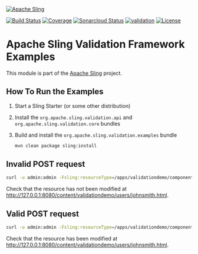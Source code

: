 [![Apache Sling](https://sling.apache.org/res/logos/sling.png)](https://sling.apache.org)

&#32;[![Build Status](https://ci-builds.apache.org/job/Sling/job/modules/job/sling-org-apache-sling-validation-examples/job/master/badge/icon)](https://ci-builds.apache.org/job/Sling/job/modules/job/sling-org-apache-sling-validation-examples/job/master/)&#32;[![Coverage](https://sonarcloud.io/api/project_badges/measure?project=apache_sling-org-apache-sling-validation-examples&metric=coverage)](https://sonarcloud.io/dashboard?id=apache_sling-org-apache-sling-validation-examples)&#32;[![Sonarcloud Status](https://sonarcloud.io/api/project_badges/measure?project=apache_sling-org-apache-sling-validation-examples&metric=alert_status)](https://sonarcloud.io/dashboard?id=apache_sling-org-apache-sling-validation-examples)&#32;[![validation](https://sling.apache.org/badges/group-validation.svg)](https://github.com/apache/sling-aggregator/blob/master/docs/groups/validation.md) [![License](https://img.shields.io/badge/License-Apache%202.0-blue.svg)](https://www.apache.org/licenses/LICENSE-2.0)

# Apache Sling Validation Framework Examples

This module is part of the [Apache Sling](https://sling.apache.org) project.

## How To Run the Examples
1. Start a Sling Starter (or some other distribution)
2. Install the `org.apache.sling.validation.api` and `org.apache.sling.validation.core` bundles
3. Build and install the `org.apache.sling.validation.examples` bundle
    
    ```bash
    mvn clean package sling:install
    ```

## Invalid POST request
```bash
curl -u admin:admin -Fsling:resourceType=/apps/validationdemo/components/user -Fusername=johnsmith -FfirstName=John204 -FlastName=Smith http://127.0.0.1:8080/content/validationdemo/users/johnsmith.modify.html
```

Check that the resource has not been modified at <http://127.0.0.1:8080/content/validationdemo/users/johnsmith.html>.

## Valid POST request
```bash
curl -u admin:admin -Fsling:resourceType=/apps/validationdemo/components/user -Fusername=johnsmith -FfirstName=Johnny -FlastName=Bravo http://127.0.0.1:8080/content/validationdemo/users/johnsmith.modify.html
```

Check that the resource has been modified at <http://127.0.0.1:8080/content/validationdemo/users/johnsmith.html>.
